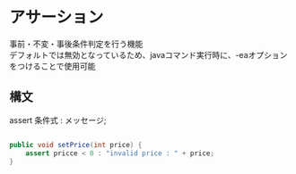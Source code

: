 # アサーション
事前・不変・事後条件判定を行う機能<br>
デフォルトでは無効となっているため、javaコマンド実行時に、-eaオプションをつけることで使用可能

## 構文
assert 条件式 : メッセージ;

```java

public void setPrice(int price) {
    assert pricce < 0 : "invalid price : " + price;
}
```
